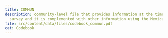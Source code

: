 ```yaml
---
title: COMMUN
description: community-level file that provides information at the time of the
  survey and it is complemented with other information using the Mexican Census
file: src/content/data/files/codebook_commun.pdf
cat: Codebook
---
```

